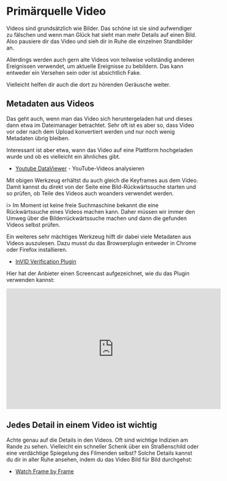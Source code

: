 # Primärquelle Video

Videos sind grundsätzlich wie Bilder. Das schöne ist sie sind aufwendiger zu fälschen und wenn man Glück hat sieht man mehr Details auf einen Bild. Also pausiere dir das Video und sieh dir in Ruhe die einzelnen Standbilder an. 

Allerdings werden auch gern alte Videos von teilweise vollständig anderen Ereignissen verwendet, um aktuelle Ereignisse zu bebildern. Das kann entweder ein Versehen sein oder ist absichtlich Fake.

Vielleicht helfen dir auch die dort zu hörenden Geräusche weiter.

## Metadaten aus Videos

Das geht auch, wenn man das Video sich heruntergeladen hat und dieses dann etwa im Dateimanager betrachtet. Sehr oft ist es aber so, dass Video vor oder nach dem Upload konvertiert werden und nur noch wenig Metadaten übrig bleiben. 

Interessant ist aber etwa, wann das Video auf eine Plattform hochgeladen wurde und ob es vielleicht ein ähnliches gibt.

* [Youtube DataViewer](https://citizenevidence.amnestyusa.org/) - YouTube-Videos analysieren

Mit obigen Werkzeug erhältst du auch gleich die Keyframes aus dem Video. Damit kannst du direkt von der Seite eine Bild-Rückwärtssuche starten und so prüfen, ob Teile des Videos auch woanders verwendet werden. 

i> Im Moment ist keine freie Suchmaschine bekannt die eine Rückwärtssuche eines Videos machen kann. Daher müssen wir immer den Umweg über die Bilderrückwärtssuche machen und dann die gefunden Videos selbst prüfen.

Ein weiteres sehr mächtiges Werkzeug hilft dir dabei viele Metadaten aus Videos auszulesen. Dazu musst du das Browserplugin entweder in Chrome oder Firefox installieren.

* [InVID Verification Plugin](https://www.invid-project.eu/tools-and-services/invid-verification-plugin/)

Hier hat der Anbieter einen Screencast aufgezeichnet, wie du das Plugin verwenden kannst:

<iframe width="560" height="315" src="https://www.youtube-nocookie.com/embed/nmgbFODPiBY" frameborder="0" allow="accelerometer; autoplay; encrypted-media; gyroscope; picture-in-picture" allowfullscreen></iframe>

## Jedes Detail in einem Video ist wichtig

Achte genau auf die Details in den Videos. Oft sind wichtige Indizien am Rande zu sehen. Vielleicht ein schneller Schenk über ein Straßenschild oder eine verdächtige Spiegelung des Filmenden selbst? Solche Details kannst du dir in aller Ruhe ansehen, indem du das Video Bild für Bild durchgehst:

* [Watch Frame by Frame](http://www.watchframebyframe.com)


